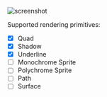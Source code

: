 ![screenshot](https://github.com/PianoPrinter/gpui_win/blob/fc412e41ab20c8f5ad2d25a3b6112ea6987a9a76/screenshot.png)

Supported rendering primitives:
- [x] Quad
- [x] Shadow
- [x] Underline
- [ ] Monochrome Sprite
- [ ] Polychrome Sprite
- [ ] Path
- [ ] Surface